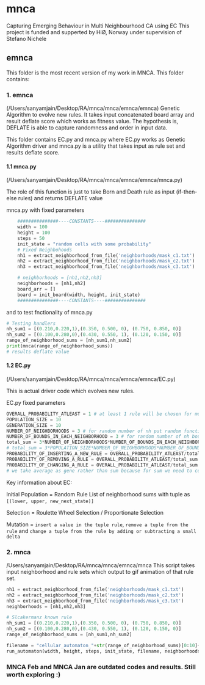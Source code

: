 # mnca
Capturing Emerging Behaviour in Multi Neighbourhood CA using EC
This project is funded and supperted by HiØ, Norway under supervision of Stefano Nichele

## emnca
This folder is the most recent version of my work in MNCA. This folder contains:

### 1. emnca 
(/Users/sanyamjain/Desktop/RA/mnca/mnca/emnca/emnca)
Genetic Algorithm to evolve new rules. It takes input concatenated board array and result deflate score which works as fitness value. The hypothesis is, DEFLATE is able to capture randomness and order in input data.

This folder contains EC.py and mnca.py where EC.py works as Genetic Algorithm driver and mnca.py is a utility that takes input as rule set and results deflate score.

#### 1.1 mnca.py 
(/Users/sanyamjain/Desktop/RA/mnca/mnca/emnca/emnca/mnca.py)

The role of this function is just to take Born and Death rule as input (if-then-else rules) and returns DEFLATE value

mnca.py with fixed parameters
```python
    ###############----CONSTANTS----###############
    width = 100
    height = 100
    steps = 50
    init_state = "random cells with some probability"
    # Fixed Neighbohoods
    nh1 = extract_neighborhood_from_file('neighborhoods/mask_c1.txt')
    nh2 = extract_neighborhood_from_file('neighborhoods/mask_c2.txt')
    nh3 = extract_neighborhood_from_file('neighborhoods/mask_c3.txt')

    # neighborhoods = [nh1,nh2,nh3]
    neighborhoods = [nh1,nh2]
    board_arr = []
    board = init_board(width, height, init_state)
    ###############----CONSTANTS----###############
```
and to test fnctionality of mnca.py
```python
# Testing handlers
nh_sum1 = [(0.210,0.220,1),(0.350, 0.500, 0), (0.750, 0.850, 0)]
nh_sum2 = [(0.100,0.280,0),(0.430, 0.550, 1), (0.120, 0.150, 0)]
range_of_neighborhood_sums = [nh_sum1,nh_sum2]
print(mnca(range_of_neighborhood_sums))
# results deflate value
```

#### 1.2 EC.py 
(/Users/sanyamjain/Desktop/RA/mnca/mnca/emnca/emnca/EC.py)

This is actual driver code which evolves new rules.

EC.py fixed parameters
```python
OVERALL_PROBABILITY_ATLEAST = 1 # at least 1 rule will be chosen for mutation in each generation
POPULATION_SIZE = 10
GENERATION_SIZE = 10
NUMBER_OF_NEIGHBORHOODS = 3 # for random number of nh put random function here
NUMBER_OF_BOUNDS_IN_EACH_NEIGHBORHOOD = 3 # for random number of nh bounds put random function here
total_sum = 3*NUMBER_OF_NEIGHBORHOODS*NUMBER_OF_BOUNDS_IN_EACH_NEIGHBORHOOD
# total_sum = 3*POPULATION_SIZE*NUMBER_OF_NEIGHBORHOODS*NUMBER_OF_BOUNDS_IN_EACH_NEIGHBORHOOD
PROBABILITY_OF_INSERTING_A_NEW_RULE = OVERALL_PROBABILITY_ATLEAST/total_sum
PROBABILITY_OF_REMOVING_A_RULE = OVERALL_PROBABILITY_ATLEAST/total_sum
PROBABILITY_OF_CHANGING_A_RULE = OVERALL_PROBABILITY_ATLEAST/total_sum
# we take average as gene rather than sum because for sum we need to consider radius each time
```

Key information about EC:

Initial Population = Random Rule List of neighborhood sums with tuple as ```[(lower, upper, new_next_state)]```
<image of A pictorial explanation for a population>

Selection = Roulette Wheel Selection / Proportionate Selection

Mutation = ```insert a value in the tuple rule```, ```remove a tuple from the rule``` and ```change a tuple from the rule by adding or subtracting a small delta ```






### 2. mnca 
/Users/sanyamjain/Desktop/RA/mnca/mnca/emnca/mnca
This script takes input neighborhood and rule sets which output to gif animation of that rule set.

```python
nh1 = extract_neighborhood_from_file('neighborhoods/mask_c1.txt')
nh2 = extract_neighborhood_from_file('neighborhoods/mask_c2.txt')
nh3 = extract_neighborhood_from_file('neighborhoods/mask_c3.txt')
neighborhoods = [nh1,nh2,nh3]

# Slcakermanz known rule
nh_sum1 = [(0.210,0.220,1),(0.350, 0.500, 0), (0.750, 0.850, 0)]
nh_sum2 = [(0.100,0.280,0),(0.430, 0.550, 1), (0.120, 0.150, 0)]
range_of_neighborhood_sums = [nh_sum1,nh_sum2]

filename = "cellular_automaton_"+str(range_of_neighborhood_sums)[0:10]+".mp4"
run_automaton(width, height, steps, init_state, filename, neighborhoods, range_of_neighborhood_sums)
```

### MNCA Feb and MNCA Jan are outdated codes and results. Still worth exploring :)
